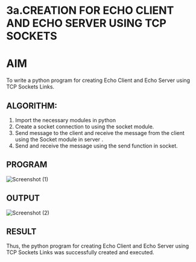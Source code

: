 # 3a.CREATION FOR ECHO CLIENT AND ECHO SERVER USING TCP SOCKETS
# AIM
To write a python program for creating Echo Client and Echo Server using TCP
Sockets Links.
## ALGORITHM:
1. Import the necessary modules in python
2. Create a socket connection to using the socket module.
3. Send message to the client and receive the message from the client using the Socket module in
 server .
4. Send and receive the message using the send function in socket.
## PROGRAM
![Screenshot (1)](https://github.com/user-attachments/assets/85e329dc-11e0-44e6-8ff1-0f4a807422d0)

## OUTPUT

![Screenshot (2)](https://github.com/user-attachments/assets/f534097e-298f-4dfa-ac03-cd34b7796b4b)

## RESULT
Thus, the python program for creating Echo Client and Echo Server using TCP Sockets Links 
was successfully created and executed.
